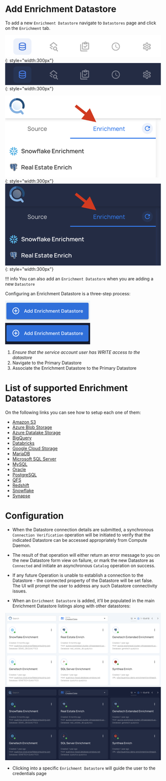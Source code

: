 
# Add Enrichment Datastore

To add a new `Enrichment Datastore` navigate to `Datastores` page and click on the `Enrichment` tab.

![Screenshot](../assets/enrichment/create-new-enrichment-light.png#only-light){: style="width:300px"} ![Screenshot](../assets/enrichment/create-new-enrichment-dark.png#only-dark){: style="width:300px"}

    
![Screenshot](../assets/enrichment/enrichment-tab-light.png#only-light){: style="width:300px"}![Screenshot](../assets/enrichment/enrichment-tab-dark.png#only-dark){: style="width:300px"}
 
!!! info
    You can also add an `Enrichment Datastore` when you are adding a new `Datastore`

Configuring an Enrichment Datastore is a three-step process:

![Screenshot](../assets/enrichment/add-enrichment-datastore-light.png#only-light)![Screenshot](../assets/enrichment/add-enrichment-datastore-dark.png#only-dark)

1. *Ensure that the service account user has WRITE access to the datastore*
2.  Navigate to the Primary Datastore
3.  Associate the Enrichment Datastore to the Primary Datastore
 

# List of supported Enrichment Datastores

On the following links you can see how to setup each one of them:

* [Amazon S3](../add-datastores/amazon-s3.md)
* [Azure Blob Storage](../add-datastores/azure-blob-storage.md)
* [Azure Datalake Storage](../add-datastores/azure-datalake-storage.md)
* [BigQuery](../add-datastores/bigquery.md)
* [Databricks](../add-datastores/databricks.md)
* [Google Cloud Storage](../add-datastores/google-cloud-storage.md)
* [MariaDB](../add-datastores//maria-db.md)
* [Microsoft SQL Server](../add-datastores/microsoft-sql-server.md)
* [MySQL](../add-datastores/mysql.md)
* [Oracle](../add-datastores/oracle.md)
* [PostgreSQL](../add-datastores/postgresql.md)
* [QFS](../add-datastores/qfs.md)
* [Redshift](../add-datastores/redshift.md)
* [Snowflake](../add-datastores/snowflake.md)
* [Synapse](../add-datastores/synapse.md)

# Configuration

* When the Datastore connection details are submitted, a synchronous `Connection Verification` operation will be initiated to verify that the indicated Datastore can be accessed appropriately from Compute Daemon. 

* The result of that operation will either return an error message to you on the new Datastore form view on failure, or mark the new Datastore as `Connected` and initiate an asynchronous `Catalog` operation on success.  

* If any future Operation is unable to establish a connection to the Datastore - the connected property of the Datastore will be set false. The UI will prompt the user to address any such Datastore connectivity issues.

* When an `Enrichment Datastore` is added, it’ll be populated in the main Enrichment Datastore listings along with other datastores:

 ![Screenshot](../assets/enrichment/main-page-light.png#only-light)
 ![Screenshot](../assets/enrichment/main-page-dark.png#only-dark)

* Clicking into a specific `Enrichment Datastore` will guide the user to the credentials page
